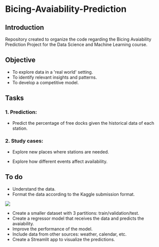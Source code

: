 # Bicing-Avaiability-Prediction

## Introduction

Repository created to organize the code regarding the Bicing Avaiability Prediction Project for the Data Science and Machine Learning course.


## Objective

- To explore data in a 'real world' setting.
- To identify relevant insights and patterns.
- To develop a competitive model.

## Tasks

### 1. Prediction:

- Predict the percentage of free docks given the historical data of each station.

### 2. Study cases:

- Explore new places where stations are needed.

- Explore how different events affect availability.

## To do

- Understand the data.
- Format the data according to the Kaggle submission format.

![](images/example_set.png)

- Create a smaller dataset with 3 partitions: train/validation/test.
- Create a regressor model that receives the data and predicts the avaiability.
- Improve the performance of the model.
- Include data from other sources: weather, calendar, etc.
- Create a Streamlit app to visualize the predictions.

